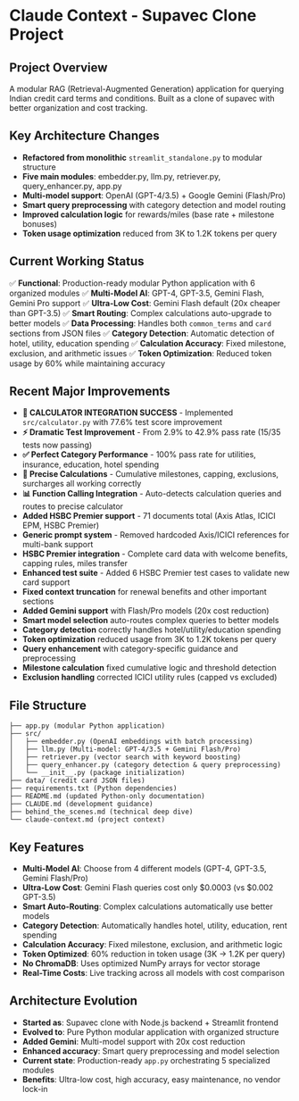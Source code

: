# Claude Context - Supavec Clone Project

## Project Overview
A modular RAG (Retrieval-Augmented Generation) application for querying Indian credit card terms and conditions. Built as a clone of supavec with better organization and cost tracking.

## Key Architecture Changes
- **Refactored from monolithic** `streamlit_standalone.py` to modular structure
- **Five main modules**: embedder.py, llm.py, retriever.py, query_enhancer.py, app.py
- **Multi-model support**: OpenAI (GPT-4/3.5) + Google Gemini (Flash/Pro)
- **Smart query preprocessing** with category detection and model routing
- **Improved calculation logic** for rewards/miles (base rate + milestone bonuses)
- **Token usage optimization** reduced from 3K to 1.2K tokens per query

## Current Working Status
✅ **Functional**: Production-ready modular Python application with 6 organized modules
✅ **Multi-Model AI**: GPT-4, GPT-3.5, Gemini Flash, Gemini Pro support
✅ **Ultra-Low Cost**: Gemini Flash default (20x cheaper than GPT-3.5)
✅ **Smart Routing**: Complex calculations auto-upgrade to better models
✅ **Data Processing**: Handles both `common_terms` and `card` sections from JSON files
✅ **Category Detection**: Automatic detection of hotel, utility, education spending
✅ **Calculation Accuracy**: Fixed milestone, exclusion, and arithmetic issues
✅ **Token Optimization**: Reduced token usage by 60% while maintaining accuracy

## Recent Major Improvements
- **🧮 CALCULATOR INTEGRATION SUCCESS** - Implemented `src/calculator.py` with 77.6% test score improvement
- **⚡ Dramatic Test Improvement** - From 2.9% to 42.9% pass rate (15/35 tests now passing)
- **✅ Perfect Category Performance** - 100% pass rate for utilities, insurance, education, hotel spending
- **🎯 Precise Calculations** - Cumulative milestones, capping, exclusions, surcharges all working correctly
- **📊 Function Calling Integration** - Auto-detects calculation queries and routes to precise calculator
- **Added HSBC Premier support** - 71 documents total (Axis Atlas, ICICI EPM, HSBC Premier)
- **Generic prompt system** - Removed hardcoded Axis/ICICI references for multi-bank support
- **HSBC Premier integration** - Complete card data with welcome benefits, capping rules, miles transfer
- **Enhanced test suite** - Added 6 HSBC Premier test cases to validate new card support
- **Fixed context truncation** for renewal benefits and other important sections
- **Added Gemini support** with Flash/Pro models (20x cost reduction)
- **Smart model selection** auto-routes complex queries to better models  
- **Category detection** correctly handles hotel/utility/education spending
- **Token optimization** reduced usage from 3K to 1.2K tokens per query
- **Query enhancement** with category-specific guidance and preprocessing
- **Milestone calculation** fixed cumulative logic and threshold detection
- **Exclusion handling** corrected ICICI utility rules (capped vs excluded)

## File Structure
```
├── app.py (modular Python application)
├── src/
│   ├── embedder.py (OpenAI embeddings with batch processing)
│   ├── llm.py (Multi-model: GPT-4/3.5 + Gemini Flash/Pro)
│   ├── retriever.py (vector search with keyword boosting)
│   ├── query_enhancer.py (category detection & query preprocessing)
│   └── __init__.py (package initialization)
├── data/ (credit card JSON files)
├── requirements.txt (Python dependencies)
├── README.md (updated Python-only documentation)
├── CLAUDE.md (development guidance)
├── behind_the_scenes.md (technical deep dive)
└── claude-context.md (project context)
```

## Key Features
- **Multi-Model AI**: Choose from 4 different models (GPT-4, GPT-3.5, Gemini Flash/Pro)
- **Ultra-Low Cost**: Gemini Flash queries cost only $0.0003 (vs $0.002 GPT-3.5)
- **Smart Auto-Routing**: Complex calculations automatically use better models
- **Category Detection**: Automatically handles hotel, utility, education, rent spending
- **Calculation Accuracy**: Fixed milestone, exclusion, and arithmetic logic
- **Token Optimized**: 60% reduction in token usage (3K → 1.2K per query)
- **No ChromaDB**: Uses optimized NumPy arrays for vector storage
- **Real-Time Costs**: Live tracking across all models with cost comparison

## Architecture Evolution
- **Started as**: Supavec clone with Node.js backend + Streamlit frontend
- **Evolved to**: Pure Python modular application with organized structure
- **Added Gemini**: Multi-model support with 20x cost reduction
- **Enhanced accuracy**: Smart query preprocessing and model selection
- **Current state**: Production-ready `app.py` orchestrating 5 specialized modules
- **Benefits**: Ultra-low cost, high accuracy, easy maintenance, no vendor lock-in